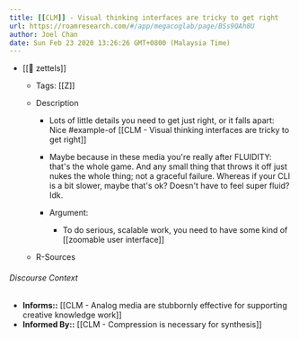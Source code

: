 ```yaml
---
title: [[CLM]] - Visual thinking interfaces are tricky to get right
url: https://roamresearch.com/#/app/megacoglab/page/BSs9QAh8U
author: Joel Chan
date: Sun Feb 23 2020 13:26:26 GMT+0800 (Malaysia Time)
---
```


- [[🌲 zettels]]

    - Tags: [[Z]]

    - Description

        - Lots of little details you need to get just right, or it falls apart: Nice #example-of [[CLM - Visual thinking interfaces are tricky to get right]]

        - Maybe because in these media you're really after FLUIDITY: that's the whole game. And any small thing that throws it off just nukes the whole thing; not a graceful failure. Whereas if your CLI is a bit slower, maybe that's ok? Doesn't have to feel super fluid? Idk.

        - Argument:

            - To do serious, scalable work, you need to have some kind of [[zoomable user interface]]

    - R-Sources

###### Discourse Context

- **Informs::** [[CLM - Analog media are stubbornly effective for supporting creative knowledge work]]
- **Informed By::** [[CLM - Compression is necessary for synthesis]]
